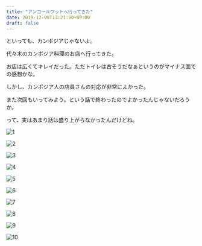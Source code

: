 ```yaml
---
title: "アンコールワットへ行ってきた"
date: 2019-12-08T13:21:50+09:00
draft: false
---
```

といっても、カンボジアじゃないよ。  

<!--more-->

代々木のカンボジア料理のお店へ行ってきた。  

お店は広くてキレイだった。ただトイレは古そうだなぁというのがマイナス面での感想かな。  

しかし、カンボジア人の店員さんの対応が非常によかった。  

また次回もいってみよう。という話で終わったのでよかったんじゃないだろうか。  

って、実はあまり話は盛り上がらなかったんだけどね。


![1](../../img/2019-12-07/1.jpg)  
  
![2](../../img/2019-12-07/2.jpg)  
  
![3](../../img/2019-12-07/3.jpg)  
  
![4](../../img/2019-12-07/4.jpg)  
  
![5](../../img/2019-12-07/5.jpg)  
  
![6](../../img/2019-12-07/6.jpg)  
  
![7](../../img/2019-12-07/7.jpg)  
  
![8](../../img/2019-12-07/8.jpg)  
  
![9](../../img/2019-12-07/9.jpg)  
  
![10](../../img/2019-12-07/10.jpg)  
  


